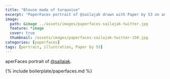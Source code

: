```yaml
---
title: "Blouse made of turquoise"
excerpt: "PaperFaces portrait of @sailajak drawn with Paper by 53 on an iPad."
image: 
  path: &image ../assets/images/paperfaces-sailajak-twitter.jpg 
  feature: *image
  cover: true
  thumbnail: /assets/images/paperfaces-sailajak-twitter-150.jpg
categories: [paperfaces]
tags: [portrait, illustration, Paper by 53]
---
```


aperFaces portrait of [@sailajak](https://twitter.com/sailajak).

{% include boilerplate/paperfaces.md %}

